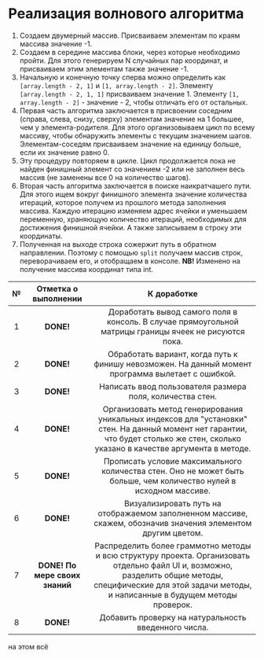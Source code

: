 # Реализация волнового алгоритма
1. Создаем двумерный массив. Присваиваем элементам по краям массива значение -1.
2. Создаем в середине массива блоки, через которые необходимо пройти. Для этого генерируем N случайных пар координат, и присваиваем этим элементам также значение -1.
3. Начальную и конечную точку сперва можно определить как `[array.length - 2, 1]` и `[1, array.length - 2]`. Элементу `[array.length - 2, 1, 1]` присваиваем значение 1. Элементу `[1, array.length - 2]` - значение - 2, чтобы отличать его от остальных.
4. Первая часть алгоритма заключается в присвоении соседним (справа, слева, снизу, сверху) элементам значение на 1 большее, чем у элемента-родителя. Для этого организовываем цикл по всему массиву, чтобы обнаружить элементы с текущим значением шагов. Элементам-соседям присваиваем значение на единицу больше, если их значение равно 0.
5. Эту процедуру повторяем в цикле. Цикл продолжается пока не найден финишный элемент со значением -2 или не заполнен весь массив (не заменены все 0 на количество шагов).
6. Вторая часть алгоритма заключается в поиске наикратчашего пути. Для этого ищем вокруг финишного элемента значение количества итераций, которое получем из прошлого метода заполнения массива. Каждую итерацию изменяем адрес ячейки и уменьшаем переменную, храняющую количество итераций, необходимых для достижения финишной ячейки. А также записываем в строку эти координаты.
7. Полученная на выходе строка сожержит путь в обратном направлении. Поэтому с помощью `split` получаем массив строк, переворачиваем его, и отобращаем в консоле. **NB!** Изменено на получение массива координат типа int.

|№|Отметка о выполнении|К доработке|
|:---:|:---:|:---:|
|1|**DONE!**|Доработать вывод самого поля в консоль. В случае прямоугольной матрицы границы ячеек не рисуются пока.|
|2|**DONE!** |Обработать вариант, когда путь к финишу невозможен. На данный момент программа вылетает с ошибкой.|
|3|**DONE!**|Написать ввод пользователя размера поля, количества стен.|
|4|**DONE!**| Организовать метод генерирования уникальных индексов для "установки" стен. На данный момент нет гарантии, что будет столько же стен, сколько указано в качестве аргумента в методе.|
|5|**DONE!**| Прописать условие максимального количества стен. Оно не может быть больше, чем количество нулей в исходном массиве.|
|6| **DONE!**| Визуализировать путь на отображаемом заполненном массиве, скажем, обозначив значения элементом другим цветом.|
|7| **DONE! По мере своих знаний**| Распределить более граммотно методы и всю структуру проекта. Организовать отдельно файл UI и, возможно, разделить общие методы, специфические для этой задачи методы, и написанные в будущем методы проверок.
|8| **DONE!**| Добавить проверку на натуральность введенного числа.|

на этом всё
